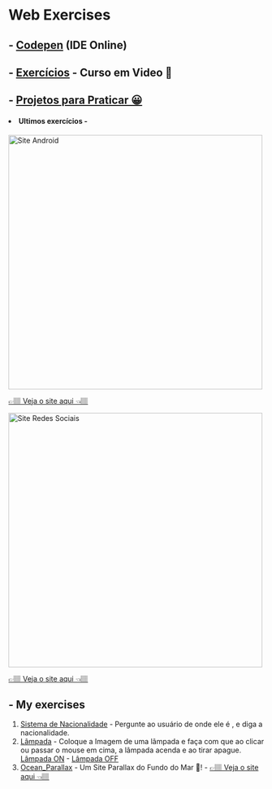 <h1>Web Exercises</h1>
<h2>- <a href='https://codepen.io/carlos09v' target='_blank' rel='external'>Codepen</a> (IDE Online)</h2>
<h2>- <a href='https://github.com/carlos09v/Mini-Projects_Exercises/tree/main/Web/CursoEmVideo' target='_self' rel='next'>Exercícios</a> - Curso em Video 🖖</h2>
<h2>- <a href='https://github.com/carlos09v/Mini-Projects_Exercises/tree/main/Web/Devs' target='_self' rel='next'>Projetos para Praticar 😀</a></h2>



<h4><li>Ultimos exercícios - </li></h4>
<img src="https://github.com/carlos09v/Mini-Projects_Exercises/blob/main/Web/CursoEmVideo/HTML5%20_%20CSS3/M%C3%B3dulo%202/Desafios/d10/site.jpg?raw=true" width='500' alt="Site Android">
<p><a href="https://carlos09v.github.io/Mini-Projects_Exercises/Web/CursoEmVideo/HTML5%20_%20CSS3/M%C3%B3dulo%202/Desafios/d10/android.html" target="_blank">👉🏽 Veja o site aqui  👈🏽</a></p>
<img src="https://github.com/carlos09v/Mini-Projects_Exercises/blob/main/Web/CursoEmVideo/HTML5%20_%20CSS3/M%C3%B3dulo%204/Desafios/d13/assets/projeto-social.jpg?raw=true" width='500' alt="Site Redes Sociais">
<p><a href="https://carlos09v.github.io/Mini-Projects_Exercises/Web/CursoEmVideo/HTML5%20_%20CSS3/Módulo%204/Desafios/d13/index.html" target="_blank">👉🏽 Veja o site aqui  👈🏽</a></p>

<h2>- My exercises</h2>
<ol>
  <li><a href='https://carlos09v.github.io/Mini-Projects_Exercises/Web/Eu/Nacionalidade/Desafio009.html' target='_blank' rel='next'>Sistema de Nacionalidade</a> - Pergunte ao usuário de onde ele é , e diga a nacionalidade.</li>
  <li><a href='https://carlos09v.github.io/Mini-Projects_Exercises/Web/Eu/L%C3%A2mpada/index.html' rel='next'>Lâmpada</a> - Coloque a Imagem de uma lâmpada e faça com que ao clicar ou passar o mouse em cima, a lâmpada acenda e ao tirar apague. <a href='https://github.com/carlos09v/Mini-Projects_Exercises/blob/main/Web/Eu/L%C3%A2mpada/lampada-on.jpg' target='_blank' rel='external'>Lâmpada ON</a> - <a href='https://github.com/carlos09v/Mini-Projects_Exercises/blob/main/Web/Eu/L%C3%A2mpada/lampada.jpg' target='_blank' rel='external'>Lâmpada OFF</a></li>
  <li><a href='https://github.com/carlos09v/Mini-Projects_Exercises/tree/main/Web/Eu/Ocean_Parallax' rel='next'>Ocean_Parallax</a> - Um Site Parallax do Fundo do Mar 🐬! - <a href="https://carlos09v.github.io/Mini-Projects_Exercises/Web/Eu/Ocean_Parallax/" target="_blank">👉🏽 Veja o site aqui  👈🏽</a></li>
</ol>

